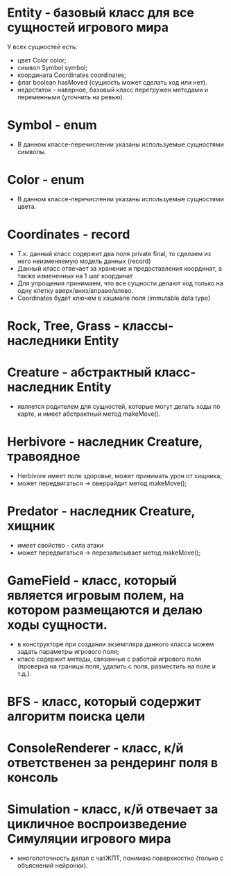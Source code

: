 # Entity - базовый класс для все сущностей игрового мира
У всех сущностей есть:
- цвет Color color;
- символ Symbol symbol;
- координата Coordinates coordinates;
- флаг boolean hasMoved (сущность может сделать ход или нет).
- недостаток - наверное, базовый класс перегружен методами и переменными (уточнить на ревью).

# Symbol - enum
- В данном классе-перечислении указаны используемые сущностями символы.

# Color - enum
- В данном классе-перечислении указаны используемые сущностями цвета.

# Coordinates - record
- Т.к. данный класс содержит два поля private final, то сделаем из него неизменяемую модель данных (record)
- Данный класс отвечает за хранение и предоставления координат, а также измененных на 1 шаг координат
- Для упрощения принимаем, что все сущности делают ход только на одну клетку вверх/вниз/вправо/влево.
- Coordinates будет ключем в хэшмапе поля (immutable data type)

# Rock, Tree, Grass - классы-наследники Entity

# Creature - абстрактный класс-наследник Entity
- является родителем для сущностей, которые могут делать ходы по карте, и имеет 
абстрактный метод makeMove().

# Herbivore - наследник Creature, травоядное
- Herbivore имеет поле здоровье, может принимать урон от хищника;
- может передвигаться -> оверрайдит метод makeMove();

# Predator - наследник Creature, хищник
- имеет свойство - сила атаки
- может передвигаться -> перезаписывает  метод makeMove();

# GameField - класс, который является игровым полем, на котором размещаются и делаю ходы сущности.
- в конструкторе при создании экземпляра данного класса можем задать параметры игрового поля;
- класс содержит методы, связанные с работой игрового поля 
(проверка на границы поля, удалить с поля, разместить на поле и т.д.).

# BFS - класс, который содержит алгоритм поиска цели

# ConsoleRenderer - класс, к/й ответственен за рендеринг поля в консоль

# Simulation - класс, к/й отвечает за цикличное воспроизведение Симуляции игрового мира
- многопоточность делал с чатЖПТ, понимаю поверхностно (только с объяснений нейронки).




